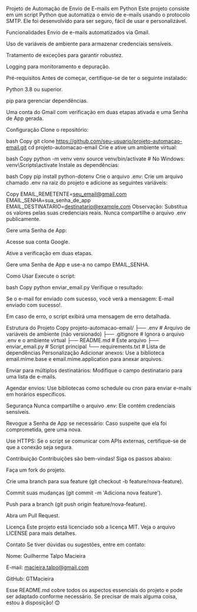 Projeto de Automação de Envio de E-mails em Python
Este projeto consiste em um script Python que automatiza o envio de e-mails usando o protocolo SMTP. Ele foi desenvolvido para ser seguro, fácil de usar e personalizável.

Funcionalidades
Envio de e-mails automatizados via Gmail.

Uso de variáveis de ambiente para armazenar credenciais sensíveis.

Tratamento de exceções para garantir robustez.

Logging para monitoramento e depuração.

Pré-requisitos
Antes de começar, certifique-se de ter o seguinte instalado:

Python 3.8 ou superior.

pip para gerenciar dependências.

Uma conta do Gmail com verificação em duas etapas ativada e uma Senha de App gerada.

Configuração
Clone o repositório:

bash
Copy
git clone https://github.com/seu-usuario/projeto-automacao-email.git
cd projeto-automacao-email
Crie e ative um ambiente virtual:

bash
Copy
python -m venv venv
source venv/bin/activate  # No Windows: venv\Scripts\activate
Instale as dependências:

bash
Copy
pip install python-dotenv
Crie o arquivo .env:
Crie um arquivo chamado .env na raiz do projeto e adicione as seguintes variáveis:

Copy
EMAIL_REMETENTE=seu_email@gmail.com
EMAIL_SENHA=sua_senha_de_app
EMAIL_DESTINATARIO=destinatario@example.com
Observação: Substitua os valores pelas suas credenciais reais. Nunca compartilhe o arquivo .env publicamente.

Gere uma Senha de App:

Acesse sua conta Google.

Ative a verificação em duas etapas.

Gere uma Senha de App e use-a no campo EMAIL_SENHA.

Como Usar
Execute o script:

bash
Copy
python enviar_email.py
Verifique o resultado:

Se o e-mail for enviado com sucesso, você verá a mensagem: E-mail enviado com sucesso!.

Em caso de erro, o script exibirá uma mensagem de erro detalhada.

Estrutura do Projeto
Copy
projeto-automacao-email/
├── .env                    # Arquivo de variáveis de ambiente (não versionado)
├── .gitignore             # Ignora o arquivo .env e o ambiente virtual
├── README.md              # Este arquivo
├── enviar_email.py        # Script principal
└── requirements.txt       # Lista de dependências
Personalização
Adicionar anexos: Use a biblioteca email.mime.base e email.mime.application para anexar arquivos.

Enviar para múltiplos destinatários: Modifique o campo destinatario para uma lista de e-mails.

Agendar envios: Use bibliotecas como schedule ou cron para enviar e-mails em horários específicos.

Segurança
Nunca compartilhe o arquivo .env: Ele contém credenciais sensíveis.

Revogue a Senha de App se necessário: Caso suspeite que ela foi comprometida, gere uma nova.

Use HTTPS: Se o script se comunicar com APIs externas, certifique-se de que a conexão seja segura.

Contribuição
Contribuições são bem-vindas! Siga os passos abaixo:

Faça um fork do projeto.

Crie uma branch para sua feature (git checkout -b feature/nova-feature).

Commit suas mudanças (git commit -m 'Adiciona nova feature').

Push para a branch (git push origin feature/nova-feature).

Abra um Pull Request.

Licença
Este projeto está licenciado sob a licença MIT. Veja o arquivo LICENSE para mais detalhes.

Contato
Se tiver dúvidas ou sugestões, entre em contato:

Nome: Guilherme Talpo Macieira

E-mail: macieira.talpo@gmail.com

GitHub: GTMacieira

Esse README.md cobre todos os aspectos essenciais do projeto e pode ser adaptado conforme necessário. Se precisar de mais alguma coisa, estou à disposição! 😊

